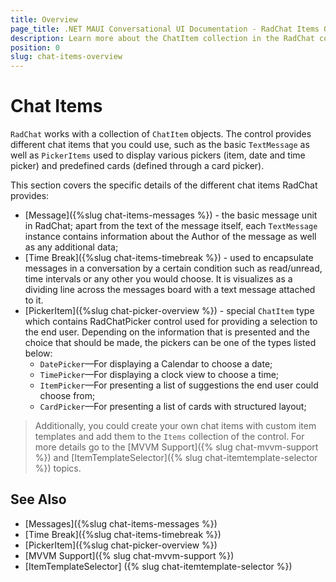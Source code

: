 ```yaml
---
title: Overview
page_title: .NET MAUI Conversational UI Documentation - RadChat Items Overview
description: Learn more about the ChatItem collection in the RadChat control
position: 0
slug: chat-items-overview
---
```


# Chat Items 

`RadChat` works with a collection of `ChatItem` objects. The control provides different chat items that you could use, such as the basic `TextMessage` as well as `PickerItems` used to display various pickers (item, date and time picker) and predefined cards (defined through a card picker).

This section covers the specific details of the different chat items RadChat provides:

* [Message]({%slug chat-items-messages %}) - the basic message unit in RadChat; apart from the text of the message itself, each `TextMessage` instance contains information about the Author of the message as well as any additional data;
* [Time Break]({%slug chat-items-timebreak %}) - used to encapsulate messages in a conversation by a certain condition such as read/unread, time intervals or any other you would choose. It is visualizes as a dividing line across the messages board with a text message attached to it.
* [PickerItem]({%slug chat-picker-overview %}) - special `ChatItem` type which contains RadChatPicker control used for providing a selection to the end user. Depending on the information that is presented and the choice that should be made, the pickers can be one of the types listed below:
	* `DatePicker`&mdash;For displaying a Calendar to choose a date;
    * `TimePicker`&mdash;For displaying a clock view to choose a time;
    * `ItemPicker`&mdash;For presenting a list of suggestions the end user could choose from;
    * `CardPicker`&mdash;For presenting a list of cards with structured layout;

> Additionally, you could create your own chat items with custom item templates and add them to the `Items` collection of the control. For more details go to the [MVVM Support]({% slug chat-mvvm-support %}) and [ItemTemplateSelector]({% slug chat-itemtemplate-selector %}) topics.

## See Also

- [Messages]({%slug chat-items-messages %})
- [Time Break]({%slug chat-items-timebreak %})
- [PickerItem]({%slug chat-picker-overview %})
- [MVVM Support]({% slug chat-mvvm-support %})
- [ItemTemplateSelector] ({% slug chat-itemtemplate-selector %})